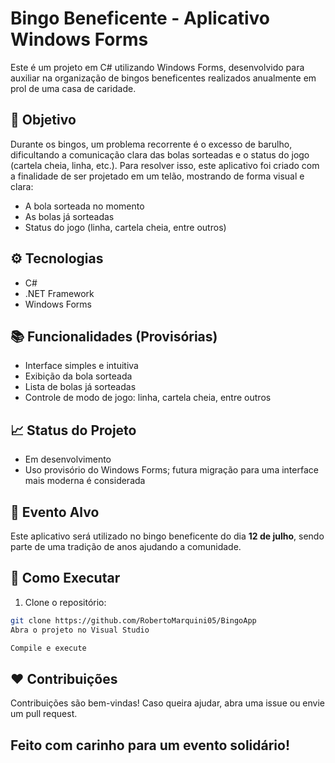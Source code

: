 # Bingo Beneficente - Aplicativo Windows Forms

Este é um projeto em C# utilizando Windows Forms, desenvolvido para auxiliar na organização de bingos beneficentes realizados anualmente em prol de uma casa de caridade.

## 🎉 Objetivo

Durante os bingos, um problema recorrente é o excesso de barulho, dificultando a comunicação clara das bolas sorteadas e o status do jogo (cartela cheia, linha, etc.). Para resolver isso, este aplicativo foi criado com a finalidade de ser projetado em um telão, mostrando de forma visual e clara:

- A bola sorteada no momento  
- As bolas já sorteadas  
- Status do jogo (linha, cartela cheia, entre outros)

## ⚙️ Tecnologias

- C#  
- .NET Framework  
- Windows Forms

## 📚 Funcionalidades (Provisórias)

- Interface simples e intuitiva  
- Exibição da bola sorteada  
- Lista de bolas já sorteadas  
- Controle de modo de jogo: linha, cartela cheia, entre outros

## 📈 Status do Projeto

- Em desenvolvimento  
- Uso provisório do Windows Forms; futura migração para uma interface mais moderna é considerada

## 📅 Evento Alvo

Este aplicativo será utilizado no bingo beneficente do dia **12 de julho**, sendo parte de uma tradição de anos ajudando a comunidade.

## 📖 Como Executar

1. Clone o repositório:

```bash
git clone https://github.com/RobertoMarquini05/BingoApp
Abra o projeto no Visual Studio

Compile e execute
```

## ❤️ Contribuições
Contribuições são bem-vindas! Caso queira ajudar, abra uma issue ou envie um pull request.

## Feito com carinho para um evento solidário!
